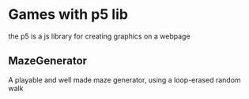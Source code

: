 # Games with p5 lib
the p5 is a js library for creating graphics on a webpage

## MazeGenerator
A playable and well made maze generator, using a loop-erased random walk
